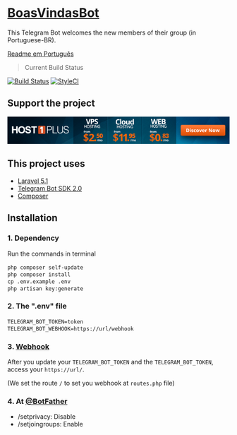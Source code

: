 # [BoasVindasBot](http://telegram.me/BoasVindas_bot)
This Telegram Bot welcomes the new members of their group (in Portuguese-BR).

[Readme em Português](https://github.com/JaoNoctus/BoasVindas_bot/blob/master/README-pt_BR.md)

> Current Build Status

[![Build Status](https://travis-ci.org/JaoNoctus/BoasVindas_bot.svg?branch=master)](https://travis-ci.org/JaoNoctus/BoasVindas_bot)
[![StyleCI](https://styleci.io/repos/48139714/shield)](https://styleci.io/repos/48139714)

## Support the project
[![Support the project](host1plus.gif)](https://affiliates.host1plus.com/ref/jaonoctus/a3ee1c84.html)

## This project uses

- [Laravel 5.1](https://github.com/laravel/laravel/tree/5.1)
- [Telegram Bot SDK 2.0](https://github.com/irazasyed/telegram-bot-sdk)
- [Composer](https://getcomposer.org)

## Installation

### 1. Dependency
Run the commands in terminal

```shell
php composer self-update
php composer install
cp .env.example .env
php artisan key:generate
```

### 2. The ".env" file
```
TELEGRAM_BOT_TOKEN=token
TELEGRAM_BOT_WEBHOOK=https://url/webhook
```

### 3. [Webhook](https://core.telegram.org/bots/api#setwebhook)
After you update your `TELEGRAM_BOT_TOKEN` and the `TELEGRAM_BOT_TOKEN`, access your `https://url/`.

(We set the route `/` to set you webhook at `routes.php` file)

### 4. At [@BotFather](https://telegram.me/BotFather)
- /setprivacy: Disable
- /setjoingroups: Enable
